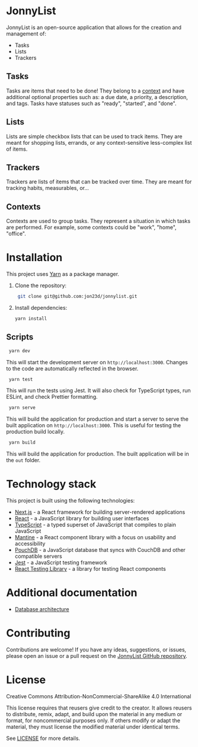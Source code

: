 # JonnyList

JonnyList is an open-source application that allows for the creation and management of:

* Tasks
* Lists
* Trackers

## Tasks

Tasks are items that need to be done! They belong to a [context](#contexts) and have additional optional properties such
as: a due date, a priority, a description, and tags. Tasks have statuses such as "ready", "started", and "done".

## Lists
Lists are simple checkbox lists that can be used to track items. They are meant for shopping lists, errands, or any
context-sensitive less-complex list of items.

## Trackers
Trackers are lists of items that can be tracked over time. They are meant for tracking habits, measurables, or...

## Contexts
Contexts are used to group tasks. They represent a situation in which tasks are performed. For example, some contexts
could be "work", "home", "office".

# Installation

This project uses [Yarn](https://yarnpkg.com/) as a package manager.

1. Clone the repository:
   ```bash
    git clone git@github.com:jon23d/jonnylist.git
   ```
2. Install dependencies:
   ```bash
   yarn install
   ```

## Scripts
```bash
 yarn dev
```
This will start the development server on `http://localhost:3000`. Changes to the code are automatically reflected
in the browser.

```bash
 yarn test
```
This will run the tests using Jest. It will also check for TypeScript types, run ESLint, and check Prettier formatting.

```bash
 yarn serve
```
This will build the application for production and start a server to serve the built application
on `http://localhost:3000`. This is useful for testing the production build locally.

```bash
 yarn build
```
This will build the application for production. The built application will be in the `out` folder.
   
# Technology stack
This project is built using the following technologies:
* [Next.js](https://nextjs.org/) - a React framework for building server-rendered applications
* [React](https://reactjs.org/) - a JavaScript library for building user interfaces
* [TypeScript](https://www.typescriptlang.org/) - a typed superset of JavaScript that compiles to plain JavaScript
* [Mantine](https://mantine.dev/) - a React component library with a focus on usability and accessibility
* [PouchDB](https://pouchdb.com/) - a JavaScript database that syncs with CouchDB and other compatible servers
* [Jest](https://jestjs.io/) - a JavaScript testing framework
* [React Testing Library](https://testing-library.com/docs/react-testing-library/intro) - a library for testing React components

# Additional documentation

* [Database architecture](docs/database-architecture.md)

# Contributing
Contributions are welcome! If you have any ideas, suggestions, or issues, please open an issue or a pull request on
the [JonnyList GitHub repository](https://github.com/jon23d/jonnylist).

# License
Creative Commons Attribution-NonCommercial-ShareAlike 4.0 International

This license requires that reusers give credit to the creator. It allows reusers to distribute, remix, adapt, and build
upon the material in any medium or format, for noncommercial purposes only. If others modify or adapt the material,
they must license the modified material under identical terms.

See [LICENSE](LICENSE) for more details.


